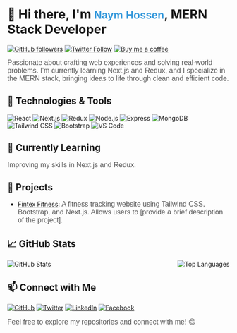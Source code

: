 <!-- Header -->
# 👋 Hi there, I'm <span style="color: #3498db; font-family: 'Arial', sans-serif; font-size: 24px;">Naym Hossen</span>, MERN Stack Developer
[![GitHub followers](https://img.shields.io/github/followers/naymhossen1b?style=social)](https://github.com/naymhossen1b)
[![Twitter Follow](https://img.shields.io/twitter/follow/naymhossen1b?style=social)](https://twitter.com/naymhossen1b)
[![Buy me a coffee](https://img.shields.io/badge/Buy%20me%20a%20coffee-naymhossen1b-orange?logo=buy-me-a-coffee)](https://www.buymeacoffee.com/naymhossen1b)

<!-- Introduction -->
<span style="color: #555; font-family: 'Helvetica', sans-serif; font-size: 16px;">Passionate about crafting web experiences and solving real-world problems. I'm currently learning Next.js and Redux, and I specialize in the MERN stack, bringing ideas to life through clean and efficient code.</span>

<!-- Technologies & Tools -->
## 🔧 Technologies & Tools
![React](https://img.shields.io/badge/React.js-61DAFB?logo=react&logoColor=white)
![Next.js](https://img.shields.io/badge/Next.js-000000?logo=next.js&logoColor=white)
![Redux](https://img.shields.io/badge/Redux-764ABC?logo=redux&logoColor=white)
![Node.js](https://img.shields.io/badge/Node.js-339933?logo=node.js&logoColor=white)
![Express](https://img.shields.io/badge/Express.js-000000?logo=express&logoColor=white)
![MongoDB](https://img.shields.io/badge/MongoDB-47A248?logo=mongodb&logoColor=white)
![Tailwind CSS](https://img.shields.io/badge/Tailwind%20CSS-38B2AC?logo=tailwind-css&logoColor=white)
![Bootstrap](https://img.shields.io/badge/Bootstrap-7952B3?logo=bootstrap&logoColor=white)
![VS Code](https://img.shields.io/badge/VS%20Code-007ACC?logo=visual-studio-code&logoColor=white)

<!-- Currently Learning -->
## 🌱 Currently Learning
<span style="color: #555; font-family: 'Helvetica', sans-serif; font-size: 16px;">Improving my skills in Next.js and Redux.</span>

<!-- Projects -->
## 🚀 Projects
- [Fintex Fitness](https://fintex-fitness.netlify.app): <span style="color: #555; font-family: 'Helvetica', sans-serif; font-size: 16px;">A fitness tracking website using Tailwind CSS, Bootstrap, and Next.js. Allows users to [provide a brief description of the project].</span>

<!-- GitHub Stats -->
## 📈 GitHub Stats
<div style="display: flex; justify-content: space-between; align-items: center; flex-wrap: wrap;">
  <img align="center" src="https://github-readme-stats.vercel.app/api?username=naymhossen1b&show_icons=true&count_private=true&hide=contribs" alt="GitHub Stats" />
  <img align="center" src="https://github-readme-stats.vercel.app/api/top-langs/?username=naymhossen1b&layout=compact" alt="Top Languages" />
</div>

<!-- Connect with Me -->
## 📫 Connect with Me
[![GitHub](https://img.shields.io/badge/GitHub-naymhossen1b-181717?logo=github&logoColor=white)](https://github.com/naymhossen1b)
[![Twitter](https://img.shields.io/badge/Twitter-naymhossen1b-1DA1F2?logo=twitter&logoColor=white)](https://twitter.com/naymhossen1b)
[![LinkedIn](https://img.shields.io/badge/LinkedIn-Naym%20Hossen-0077B5?logo=linkedin&logoColor=white)](https://www.linkedin.com/in/naymhossen1b/)
[![Facebook](https://img.shields.io/badge/Facebook-Naym%20Hossen-1877F2?logo=facebook&logoColor=white)](https://www.facebook.com/naymhossen1b/)

<span style="color: #555; font-family: 'Helvetica', sans-serif; font-size: 16px;">Feel free to explore my repositories and connect with me! 😊</span>
